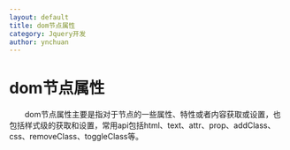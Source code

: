 ```yaml
---
layout: default
title: dom节点属性
category: Jquery开发
author: ynchuan
---
```


# dom节点属性

　　dom节点属性主要是指对于节点的一些属性、特性或者内容获取或设置，也包括样式级的获取和设置，常用api包括html、text、attr、prop、addClass、css、removeClass、toggleClass等。

